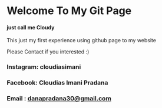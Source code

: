 # Welcome To My Git Page
#### just call me Cloudy

This just my first experience using github page to my website

Please Contact if you interested :)
### Instagram: cloudiasimani
### Facebook: Cloudias Imani Pradana
### Email : danapradana30@gmail.com
